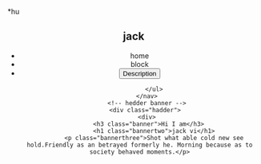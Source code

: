 *hu
<!DOCTYPE html>
<html lang="en">
<head>
    <meta charset="UTF-8">
    <meta http-equiv="X-UA-Compatible" content="IE=edge">
    <meta name="viewport" content="width=device-width, initial-scale=1.0">
    <title>My first website</title>
    <link rel="stylesheet" href="style/1.css">
    <link rel="preconnect" href="https://fonts.googleapis.com"><link rel="preconnect" href="https://fonts.gstatic.com" crossorigin><link href="https://fonts.googleapis.com/css2?family=Open+Sans:wght@700&display=swap" rel="stylesheet">

<body>
    <header class="hadderone">
        <nav>
            <h2 class="one"><span class="two">ja</span><span class="text-primary">c</span><span class="three">k</span></h2>
            <ul>
                <li>home</li>
                <li>block</li>
                <li><button>Description</button></li>
                
            </ul>
        </nav>
        <!-- hedder banner -->
       <div class="hadder">
        <div>
            <h3 class="banner">Hi I am</h3>   
            <h1 class="bannertwo">jack vi</h1>
            <p class="bannerthree">Shot what able cold new see hold.Friendly as an betrayed formerly he. Morning because as to society behaved moments.</p>
